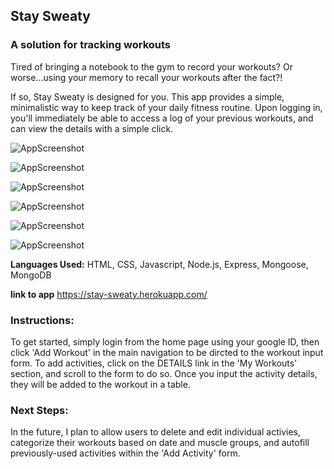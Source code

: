  ## Stay Sweaty 

 ### A solution for tracking workouts

Tired of bringing a notebook to the gym to record your workouts? Or worse...using your memory to recall your workouts after the fact?! 

If so, Stay Sweaty is designed for you. This app provides a simple, minimalistic way to keep track of your daily fitness routine. Upon logging in, you'll immediately be able to access a log of your previous workouts, and can view the details with a simple click. 

![AppScreenshot](https://imgur.com/VBUZqOH.jpg)

![AppScreenshot](https://imgur.com/SmYN2B0.jpg)

![AppScreenshot](https://imgur.com/gzBhhF4.jpg)

![AppScreenshot](https://imgur.com/lEICWiT.jpg)

![AppScreenshot](https://imgur.com/0PBm43B.jpg)

![AppScreenshot](https://imgur.com/H6Bwsp1.jpg)

**Languages Used:** HTML, CSS, Javascript, Node.js, Express, Mongoose, MongoDB

**link to app** https://stay-sweaty.herokuapp.com/

### Instructions: 

To get started, simply login from the home page using your google ID, then click 'Add Workout' in the main navigation to be dircted to the workout input form. To add activities, click on the DETAILS link in the 'My Workouts' section, and scroll to the form to do so. Once you input the activity details, they will be added to the workout in a table. 

### Next Steps:

In the future, I plan to allow users to delete and edit individual activies, categorize their workouts based on date and muscle groups, and autofill previously-used activities within the 'Add Activity' form.
 